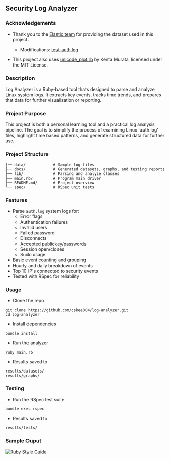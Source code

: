 ## Security Log Analyzer

### Acknowledgements

- Thank you to the [Elastic team](https://github.com/elastic/examples/tree/master/Machine%20Learning/Security%20Analytics%20Recipes/suspicious_login_activity) for providing the dataset used in this project.

    - Modifications: [test-auth.log](https://github.com/cskee004/log-analyzer/blob/main/data/auth-test.log)

- This project also uses [unicode_plot.rb](https://github.com/red-data-tools/unicode_plot.rb) by Kenta Murata, licensed under the MIT License.

### Description

Log Analyzer is a Ruby-based tool thats designed to parse and analyze Linux system logs. It extracts key events, tracks time trends, and prepares that data for further visualization or reporting. 

### Project Purpose

This project is both a personal learning tool and a practical log analysis pipeline. The goal is to simplify the process of examining Linux 'auth.log' files, highlight time based patterns, and generate structured data for further use. 

### Project Structure
```
|── data/            # Sample log files
├── docs/            # Generated datasets, graphs, and testing reports
├── lib/             # Parsing and analyze classes
├── main.rb/         # Program main driver
├── README.md/       # Project overview
└── spec/            # RSpec unit tests
```

### Features
- Parse `auth.log` system logs for:
     - Error flags
     - Authentication failures
     - Invalid users
     - Failed password
     - Disconnects
     - Accepted publickey/passwords
     - Session open/closes
     - Sudo usage
- Basic event counting and grouping
- Hourly and daily breakdown of events
- Top 10 IP's connected to security events
- Tested with RSpec for reliability

### Usage
- Clone the repo
```
git clone https://github.com/cskee004/log-analyzer.git
cd log-analyzer
```
- Install dependencies
```
bundle install
```
- Run the analyzer
```
ruby main.rb
```
- Results saved to
```
results/datasets/
results/graphs/
```

### Testing
- Run the RSpec test suite
```
bundle exec rspec
```
- Results saved to
```
results/tests/
```

### Sample Ouput


[![Ruby Style Guide](https://img.shields.io/badge/code_style-rubocop-brightgreen.svg)](https://github.com/rubocop/rubocop)
